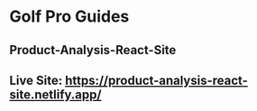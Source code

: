 # Golf Pro Guides

## Product-Analysis-React-Site

## Live Site: https://product-analysis-react-site.netlify.app/
